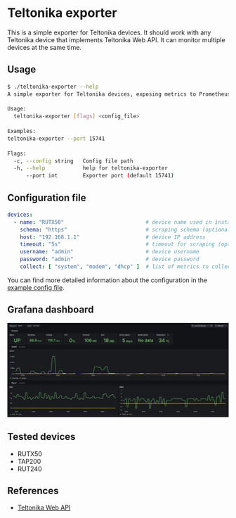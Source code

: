 # Teltonika exporter

This is a simple exporter for Teltonika devices. It should work with any Teltonika device that implements Teltonika Web
API. It can monitor multiple devices at the same time.

## Usage

```bash
$ ./teltonika-exporter --help
A simple exporter for Teltonika devices, exposing metrics to Prometheus.

Usage:
  teltonika-exporter [flags] <config_file>

Examples:
teltonika-exporter --port 15741

Flags:
  -c, --config string   Config file path
  -h, --help            help for teltonika-exporter
      --port int        Exporter port (default 15741)
```

## Configuration file

```yaml
devices:
  - name: "RUTX50"                          # device name used in instance label (optional - host is used by default)
    schema: "https"                         # scraping schema (optional - https is used by default)
    host: "192.168.1.1"                     # device IP address
    timeout: "5s"                           # timeout for scraping (optional - 10s is used by default)
    username: "admin"                       # device username
    password: "admin"                       # device password
    collect: [ "system", "modem", "dhcp" ]  # list of metrics to collect - check the list above
```

You can find more detailed information about the configuration in the [example config file](./deb/config.yaml).

## Grafana dashboard

![Grafana mobile dashboard](img/grafana-dashboard.png "Grafana mobile dashboard")

## Tested devices

- RUTX50
- TAP200
- RUT240

## References
- [Teltonika Web API](https://developers.teltonika-networks.com/)